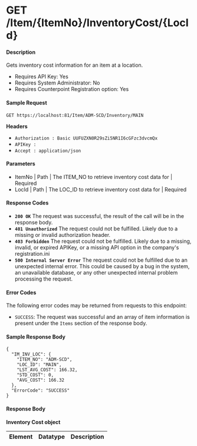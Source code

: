 
# GET /Item/{ItemNo}/InventoryCost/{LocId}

#### Description
Gets inventory cost information for an item at a location.

- Requires API Key: Yes
- Requires System Administrator: No
- Requires Counterpoint Registration option: Yes

#### Sample Request

`GET https://localhost:81/Item/ADM-SCD/Inventory/MAIN`

**Headers**
- `Authorization : Basic UUFUZXN0R29sZi5NR1I6cGFzc3dvcmQx`
- `APIKey : `
- `Accept : application/json`

#### Parameters
- ItemNo | Path | The ITEM_NO to retrieve inventory cost data for | Required
- LocId | Path | The LOC_ID to retrieve inventory cost data for | Required

#### Response Codes
- **<code>200 OK</code>** The request was successful, the result of the call will be in the response body.
- **<code>401 Unauthorized</code>** The request could not be fulfilled. Likely due to a missing or invalid authorization header.
- **<code>403 Forbidden</code>** The request could not be fulfilled. Likely due to a missing, invalid, or expired APIKey, or a missing API option in the company's registration.ini 
- **<code>500 Internal Server Error</code>** The request could not be fulfilled due to an unexpected internal error. This could be caused by a bug in the system, an unavailable database, or any other unexpected internal problem processing the request.
 
#### Error Codes
The following error codes may be returned from requests to this endpoint:
- `SUCCESS`: The request was successful and an array of item information is present under the `Items` section of the response body.

#### Sample Response Body

```
{
  "IM_INV_LOC": {
    "ITEM_NO": "ADM-SCD",
    "LOC_ID": "MAIN",
    "LST_AVG_COST": 166.32,
    "STD_COST": 0,
    "AVG_COST": 166.32
  },
  "ErrorCode": "SUCCESS"
}
```

#### Response Body

**Inventory Cost object**

Element | Datatype | Description
------- | -------- | -----------
